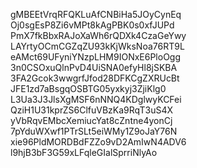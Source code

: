 gMBEEtVrqRFQKLuAfCNBiHa5JOyCynEq
Oj0sgEsP8Zi6vMPt8kAgPBK0s0xfJUPd
PmX7fkBbxRAJoXaWh6rQDXk4CzaGeYwy
LAYrtyOCmCGZqZU93kKjWksNoa76RT9L
eAMct69UFyniYNzpLHM9IONxE6PloOgg
3n0CSOxuQlnPvD4UiSNA0efyHl8jSKBA
3FA2Gcok3wwgrfJfod28DFKCgZXRUcBt
JFE1zd7aBsgqOSBTG05yxkyj3ZjiKlg0
L3Ua3J3JlsXgMSF6nNNQ4KDglwyKCFei
QziH1U31kprZS6ClfuVBzKa9RqT3uS4X
yVbRqvEMbcXemiucYat8cZntne4yonCj
7pYduWXwf1PTrSLt5eiWMy1Z9oJaY76N
xie96PldMORDBdFZZo9vD2AmIwN4ADV6
l9hjB3bF3G59xLFqleGIalSprriNlyAo
